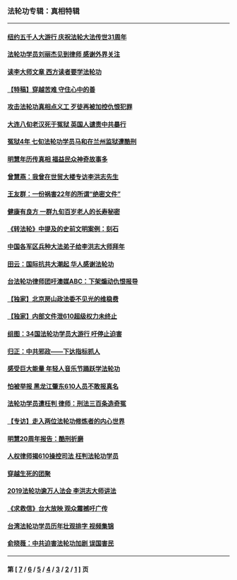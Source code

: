 ### 法轮功专辑：真相特辑
---
#### [纽约五千人大游行 庆祝法轮大法传世31周年](../../pages/nf4389/n13995110.md?07210430) 
#### [法轮功学员刘丽杰见到律师 感谢外界关注](../../pages/nf4389/n13927012.md?07210430) 
#### [读李大师文章 西方读者要学法轮功](../../pages/nf4389/n13925142.md?07210430) 
#### [【特稿】穿越苦难 守住心中的善](../../pages/nf4389/n13784979.md?07210430) 
#### [攻击法轮功真相点义工 歹徒再被加控仇恨犯罪](../../pages/nf4389/n13601019.md?07210430) 
#### [大连八旬老汉死于冤狱 英国人谴责中共暴行](../../pages/nf4389/n13480118.md?07210430) 
#### [冤狱4年 七旬法轮功学员马和在兰州监狱遭酷刑](../../pages/nf4389/n13304688.md?07210430) 
#### [明慧年历传真相 福益民众神奇故事多](../../pages/nf4389/n13294545.md?07210430) 
#### [曾慧燕：我曾在世贸大楼专访李洪志先生](../../pages/nf4389/n12898729.md?07210430) 
#### [王友群：一份祸害22年的所谓“绝密文件”](../../pages/nf4389/n12871750.md?07210430) 
#### [健康有良方 一群九旬百岁老人的长寿秘密](../../pages/nf4389/n12847475.md?07210430) 
#### [《转法轮》中提及的史前文明案例：刻石](../../pages/nf4389/n12758577.md?07210430) 
#### [中国各军区兵种大法弟子给李洪志大师拜年](../../pages/nf4389/n12750047.md?07210430) 
#### [田云：国际抗共大潮起 华人感谢法轮功](../../pages/nf4389/n12357708.md?07210430) 
#### [台法轮功律师团吁澳媒ABC：下架煽动仇恨报导](../../pages/nf4389/n12279917.md?07210430) 
#### [【独家】北京房山政法委不见光的维稳费](../../pages/nf4389/n12031979.md?07210430) 
#### [【独家】内部文件泄610超级权力未终止](../../pages/nf4389/n12023895.md?07210430) 
#### [组图：34国法轮功学员大游行 吁停止迫害](../../pages/nf4389/n11492658.md?07210430) 
#### [归正：中共邪政——下达指标抓人](../../pages/nf4389/n11474770.md?07210430) 
#### [感受巨大能量 年轻人音乐节踊跃学法轮功](../../pages/nf4389/n11441981.md?07210430) 
#### [怕被举报 黑龙江肇东610人员不敢报真名](../../pages/nf4389/n11436499.md?07210430) 
#### [法轮功学员遭枉判 律师：刑法三百条造奇冤](../../pages/nf4389/n11433943.md?07210430) 
#### [【专访】走入两位法轮功修炼者的内心世界](../../pages/nf4389/n11415623.md?07210430) 
#### [明慧20周年报告：酷刑折磨](../../pages/nf4389/n11387954.md?07210430) 
#### [人权律师揭610操控司法 枉判法轮功学员](../../pages/nf4389/n11313370.md?07210430) 
#### [穿越生死的团聚](../../pages/nf4389/n11258922.md?07210430) 
#### [2019法轮功逾万人法会 李洪志大师讲法](../../pages/nf4389/n11265303.md?07210430) 
#### [《求救信》台大放映 观众震撼吁广传](../../pages/nf4389/n10922251.md?07210430) 
#### [台湾法轮功学员历年壮观排字 视频集锦](../../pages/nf4389/n10878789.md?07210430) 
#### [俞晓薇：中共迫害法轮功加剧 误国害民](../../pages/nf4389/n10859260.md?07210430) 

---
#### 第 [ [7](./7.md?07210430) / [6](./6.md?07210430) / [5](./5.md?07210430) / [4](./4.md?07210430) / [3](./3.md?07210430) / [2](./2.md?07210430) / [1](./1.md?07210430) ] 页
